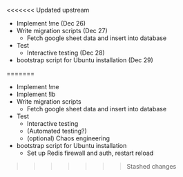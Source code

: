 <<<<<<< Updated upstream
* Implement !me (Dec 26)
* Write migration scripts (Dec 27)
    * Fetch google sheet data and insert into database
* Test
    * Interactive testing (Dec 28)
* bootstrap script for Ubuntu installation (Dec 29)
   
=======
* Implement !me
* Implement !lb
* Write migration scripts
    * Fetch google sheet data and insert into database
* Test
    * Interactive testing
    * (Automated testing?)
    * (optional) Chaos engineering
* bootstrap script for Ubuntu installation
    * Set up Redis firewall and auth, restart reload
    
>>>>>>> Stashed changes
